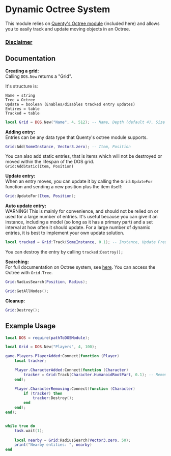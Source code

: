 # Dynamic Octree System
This module relies on [Quenty's Octree module](https://quenty.github.io/NevermoreEngine/api/Octree/) (included here) and allows you to easily track and update moving objects in an Octree.

### [Disclaimer](https://github.com/plasma-node/RandomPublicModules/blob/master/DISCLAIMER.md)

## Documentation

**Creating a grid:**    
Calling `DOS.New` returns a "Grid".

It's structure is:

```
Name = string
Tree = Octree
Update = boolean (Enables/disables tracked entry updates)
Entires = table
Tracked = table
```


```lua
local Grid = DOS.New("Name", 4, 512); -- Name, Depth (default 4), Size (default 512)
```

**Adding entry:**   
Entries can be any data type that Quenty's octree module supports. 
```lua
Grid:Add(SomeInstance, Vector3.zero); -- Item, Position
```

You can also add static entries, that is items which will not be destroyed or moved within the lifespan of the DOS grid.    
``Grid:AddStatic(Item, Position)``

**Update entry:**    
When an entry moves, you can update it by calling the ``Grid:UpdateFor`` function and sending a new position plus the item itself:

```lua
Grid:UpdateFor(Item, Position);
```

**Auto update entry:**    
WARNING! This is mainly for convenience, and should not be relied on or used for a large number of entries. It's useful because you can give it an instance,
including a model (so long as it has a primary part) and a set interval at how often it should update. For a large number of dynamic entries,
it is best to implement your own update solution.

```lua
local tracked = Grid:Track(SomeInstance, 0.1); -- Instance, Update Frequency (Default: 0.1s)
```

You can destroy the entry by calling ``tracked:Destroy();``

**Searching:**    
For full documentation on Octree system, see [here](https://quenty.github.io/NevermoreEngine/api/Octree/). You can access the Octree with ``Grid.Tree``.

```lua
Grid:RadiusSearch(Position, Radius);
```

```lua
Grid:GetAllNodes();
```

**Cleanup:**   
```lua
Grid:Destroy();
```

## Example Usage

```lua
local DOS = require(pathToDOSModule);

local Grid = DOS.New("Players", 4, 100);

game.Players.PlayerAdded:Connect(function (Player)
	local tracker;

	Player.CharacterAdded:Connect(function (Character)
		tracker = Grid:Track(Character.HumanoidRootPart, 0.1); -- Remember that using Grid:Track is not ideal for a large amount of objects. Better in this case to make a big loop to update for all players, or update only when movement events are fired.
	end);

	Player.CharacterRemoving:Connect(function (Character)
		if (tracker) then
			tracker:Destroy();
		end
	end);
end);


while true do
	task.wait(1);
	
	local nearby = Grid:RadiusSearch(Vector3.zero, 50);
	print("Nearby entities: ", nearby)
end

```
